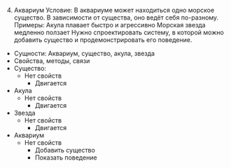 4. Аквариум
   Условие:
   В аквариуме может находиться одно морское существо.
   В зависимости от существа, оно ведёт себя по-разному.
   Примеры:
   Акула плавает быстро и агрессивно
   Морская звезда медленно ползает
   Нужно спроектировать систему, в которой можно добавить существо и продемонстрировать его поведение.

* Сущности: Аквариум, существо, акула, звезда
* Свойства, методы, связи
* Существо:
  * Нет свойств
    * Двигается
* Акула
    * Нет свойств
        * Двигается
* Звезда
  * Нет свойств
    * Двигается
* Аквариум
  * Нет свойств
    * Добавить существо
    * Показать поведение
